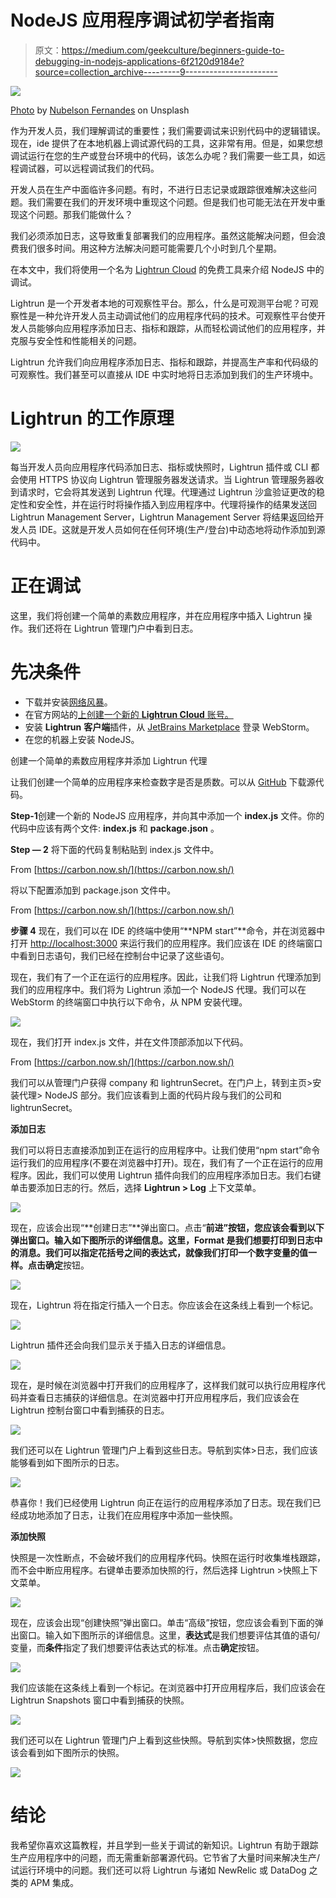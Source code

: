 # NodeJS 应用程序调试初学者指南

> 原文：<https://medium.com/geekculture/beginners-guide-to-debugging-in-nodejs-applications-6f2120d9184e?source=collection_archive---------9----------------------->

![](img/0ac0fb583440824dae78ebd4eb66ffe7.png)

[Photo](https://unsplash.com/photos/gTs2w7bu3Qo) by [Nubelson Fernandes](https://unsplash.com/@nublson) on Unsplash

作为开发人员，我们理解调试的重要性；我们需要调试来识别代码中的逻辑错误。现在，ide 提供了在本地机器上调试源代码的工具，这非常有用。但是，如果您想调试运行在您的生产或登台环境中的代码，该怎么办呢？我们需要一些工具，如远程调试器，可以远程调试我们的代码。

开发人员在生产中面临许多问题。有时，不进行日志记录或跟踪很难解决这些问题。我们需要在我们的开发环境中重现这个问题。但是我们也可能无法在开发中重现这个问题。那我们能做什么？

我们必须添加日志，这导致重复部署我们的应用程序。虽然这能解决问题，但会浪费我们很多时间。用这种方法解决问题可能需要几个小时到几个星期。

在本文中，我们将使用一个名为 [Lightrun Cloud](https://lightrun.com/cloud/) 的免费工具来介绍 NodeJS 中的调试。

Lightrun 是一个开发者本地的可观察性平台。那么，什么是可观测平台呢？可观察性是一种允许开发人员主动调试他们的应用程序代码的技术。可观察性平台使开发人员能够向应用程序添加日志、指标和跟踪，从而轻松调试他们的应用程序，并克服与安全性和性能相关的问题。

Lightrun 允许我们向应用程序添加日志、指标和跟踪，并提高生产率和代码级的可观察性。我们甚至可以直接从 IDE 中实时地将日志添加到我们的生产环境中。

# Lightrun 的工作原理

![](img/2623ba0f33fb465dc608fb8c423ad7c2.png)

每当开发人员向应用程序代码添加日志、指标或快照时，Lightrun 插件或 CLI 都会使用 HTTPS 协议向 Lightrun 管理服务器发送请求。当 Lightrun 管理服务器收到请求时，它会将其发送到 Lightrun 代理。代理通过 Lightrun 沙盒验证更改的稳定性和安全性，并在运行时将操作插入到应用程序中。代理将操作的结果发送回 Lightrun Management Server，Lightrun Management Server 将结果返回给开发人员 IDE。这就是开发人员如何在任何环境(生产/登台)中动态地将动作添加到源代码中。

# 正在调试

这里，我们将创建一个简单的素数应用程序，并在应用程序中插入 Lightrun 操作。我们还将在 Lightrun 管理门户中看到日志。

# 先决条件

*   下载并安装[网络风暴](https://www.jetbrains.com/webstorm/)。
*   在官方网站的[上创建一个新的 **Lightrun Cloud** 账号。](https://lightrun.com/)
*   安装 **Lightrun** **客户端**插件，从 [JetBrains Marketplace](https://docs.lightrun.com/plugin/) 登录 WebStorm。
*   在您的机器上安装 NodeJS。

创建一个简单的素数应用程序并添加 Lightrun 代理

让我们创建一个简单的应用程序来检查数字是否是质数。可以从 [GitHub](https://github.com/HardikSheth1717/node-lightrun-tutorial) 下载源代码。

**Step-1**创建一个新的 NodeJS 应用程序，并向其中添加一个 **index.js** 文件。你的代码中应该有两个文件: **index.js** 和 **package.json** 。

**Step — 2** 将下面的代码复制粘贴到 index.js 文件中。

From [https://carbon.now.sh/](https://carbon.now.sh/)

将以下配置添加到 package.json 文件中。

From [https://carbon.now.sh/](https://carbon.now.sh/)

**步骤 4** 现在，我们可以在 IDE 的终端中使用“**NPM start”**命令，并在浏览器中打开 [http://localhost:3000](http://localhost:3000) 来运行我们的应用程序。我们应该在 IDE 的终端窗口中看到日志语句，我们已经在控制台中记录了这些语句。

现在，我们有了一个正在运行的应用程序。因此，让我们将 Lightrun 代理添加到我们的应用程序中。我们将为 Lightrun 添加一个 NodeJS 代理。我们可以在 WebStorm 的终端窗口中执行以下命令，从 NPM 安装代理。

![](img/0fa15e93b7e347cf07fb047d17b24c46.png)

现在，我们打开 index.js 文件，并在文件顶部添加以下代码。

From [https://carbon.now.sh/](https://carbon.now.sh/)

我们可以从管理门户获得 company 和 lightrunSecret。在门户上，转到主页>安装代理> NodeJS 部分。我们应该看到上面的代码片段与我们的公司和 lightrunSecret。

**添加日志**

我们可以将日志直接添加到正在运行的应用程序中。让我们使用“npm start”命令运行我们的应用程序(不要在浏览器中打开)。现在，我们有了一个正在运行的应用程序。因此，我们可以使用 Lightrun 插件向我们的应用程序添加日志。我们右键单击要添加日志的行。然后，选择 **Lightrun > Log** 上下文菜单。

![](img/7144d6592ab0ae6b6345b7aa46460afc.png)

现在，应该会出现“**创建日志”**弹出窗口。点击“**前进”**按钮，您应该会看到以下弹出窗口。输入如下图所示的详细信息。这里，Format 是我们想要打印到日志中的消息。我们可以指定花括号之间的表达式，就像我们打印一个数字变量的值一样。点击**确定**按钮。

![](img/fec2da18927f5ed509f2dcebf119f792.png)

现在，Lightrun 将在指定行插入一个日志。你应该会在这条线上看到一个标记。

![](img/865bbbc27d4b836852b900e3996b4278.png)

Lightrun 插件还会向我们显示关于插入日志的详细信息。

![](img/85a0624de9d130faf5d49e4ffcc86b22.png)

现在，是时候在浏览器中打开我们的应用程序了，这样我们就可以执行应用程序代码并查看日志捕获的详细信息。在浏览器中打开应用程序后，我们应该会在 Lightrun 控制台窗口中看到捕获的日志。

![](img/267475fd10aa1afe8aa15e345600594f.png)

我们还可以在 Lightrun 管理门户上看到这些日志。导航到实体>日志，我们应该能够看到如下图所示的日志。

![](img/90233fa5cf3f3cfffa311fbf589d0fb8.png)

恭喜你！我们已经使用 Lightrun 向正在运行的应用程序添加了日志。现在我们已经成功地添加了日志，让我们在应用程序中添加一些快照。

**添加快照**

快照是一次性断点，不会破坏我们的应用程序代码。快照在运行时收集堆栈跟踪，而不会中断应用程序。右键单击要添加快照的行，然后选择 Lightrun >快照上下文菜单。

![](img/db6e58c26d7482c5ee8d0d3ce165d129.png)

现在，应该会出现“创建快照”弹出窗口。单击“高级”按钮，您应该会看到下面的弹出窗口。输入如下图所示的详细信息。这里，**表达式**是我们想要评估其值的语句/变量，而**条件**指定了我们想要评估表达式的标准。点击**确定**按钮。

![](img/446c2ed630ebd9a14de4106a093ec852.png)

我们应该能在这条线上看到一个标记。在浏览器中打开应用程序后，我们应该会在 Lightrun Snapshots 窗口中看到捕获的快照。

![](img/daba3b22a11c3f14cb5b529c422b29d4.png)

我们还可以在 Lightrun 管理门户上看到这些快照。导航到实体>快照数据，您应该会看到如下图所示的快照。

![](img/81ba8251dce4b4b16773dcb92986ac11.png)

# 结论

我希望你喜欢这篇教程，并且学到一些关于调试的新知识。Lightrun 有助于跟踪生产应用程序中的问题，而无需重新部署源代码。它节省了大量时间来解决生产/试运行环境中的问题。我们还可以将 Lightrun 与诸如 NewRelic 或 DataDog 之类的 APM 集成。